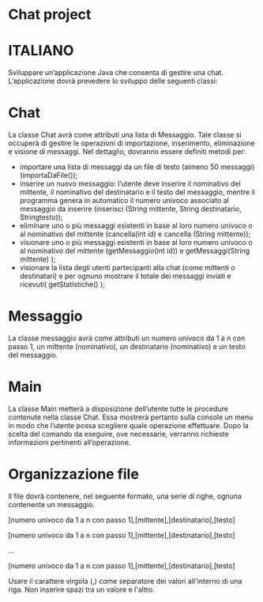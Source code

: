 # Chat project
# ITALIANO

Sviluppare un’applicazione Java che consenta di gestire una chat.
L’applicazione dovrà prevedere lo sviluppo delle seguenti classi:
# Chat
La classe Chat avrà come attributi una lista di Messaggio. Tale classe si occuperà di gestire le operazioni di
importazione, inserimento, eliminazione e visione di messaggi. Nel dettaglio, dovranno essere definiti
metodi per:
- importare una lista di messaggi da un file di testo (almeno 50 messaggi) (importaDaFile());
- inserire un nuovo messaggio: l’utente deve inserire il nominativo del mittente, il nominativo del
destinatario e il testo del messaggio, mentre il programma genera in automatico il numero univoco
associato al messaggio da inserire (inserisci (String mittente, String destinatario, Stringtesto));
- eliminare uno o più messaggi esistenti in base al loro numero univoco o al nominativo del
mittente (cancella(int id) e cancella (String mittente));
- visionare uno o più messaggi esistenti in base al loro numero univoco o al nominativo del mittente
(getMessaggio(int id)) e getMessaggi(String mittente) );
- visionare la lista degli utenti partecipanti alla chat (come mittenti o destinatari) e per ognuno
mostrare il totale dei messaggi inviati e ricevuti( getStatistiche() );

# Messaggio
La classe messaggio avrà come attributi un numero univoco da 1 a n con passo 1, un mittente (nominativo),
un destinatario (nominativo) e un testo del messaggio.

# Main
La classe Main metterà a disposizione dell’utente tutte le procedure contenute nella classe Chat. Essa
mostrerà pertanto sulla console un menu in modo che l’utente possa scegliere quale operazione effettuare.
Dopo la scelta del comando da eseguire, ove necessarie, verranno richieste informazioni pertinenti
all’operazione.

# Organizzazione file
Il file dovrà contenere, nel seguente formato, una serie di righe, ognuna contenente un messaggio.

[numero univoco da 1 a n con passo 1],[mittente],[destinatario],[testo]

[numero univoco da 1 a n con passo 1],[mittente],[destinatario],[testo]

...

[numero univoco da 1 a n con passo 1],[mittente],[destinatario],[testo]


Usare il carattere virgola (,) come separatore dei valori all'interno di una riga.
Non inserire spazi tra un valore e l'altro.

